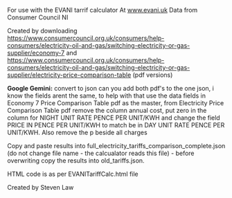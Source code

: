For use with the EVANI tarrif calculator
At www.evani.uk
Data from Consumer Council NI

Created by downloading https://www.consumercouncil.org.uk/consumers/help-consumers/electricity-oil-and-gas/switching-electricity-or-gas-supplier/economy-7
and https://www.consumercouncil.org.uk/consumers/help-consumers/electricity-oil-and-gas/switching-electricity-or-gas-supplier/electricity-price-comparison-table
(pdf versions)

**Google Gemini:**
convert to json can you add both pdf's to the one json, i know the fields arent the same, to help with that use the data fields in Economy 7 Price Comparison Table pdf as the master, from Electricity Price Comparison Table pdf remove the column annual cost, put zero in the column for NIGHT UNIT RATE PENCE PER UNIT/KWH and change the field PRICE IN PENCE PER UNIT/KWH to match be in DAY UNIT RATE PENCE PER UNIT/KWH.  Also remove the p beside all charges

Copy and paste results into full_electricity_tariffs_comparison_complete.json (do not change file name - the calcualator reads this file) - before overwriting copy the results into old_tariffs.json.

HTML code is as per EVANITariffCalc.html file

Created by Steven Law
